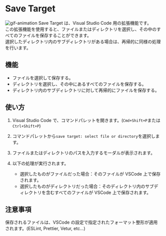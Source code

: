 # Save Target
![gif-animation](https://github.com/aose-yuu/save-target/issues/1#issue-1640959245)
Save Target は、Visual Studio Code 用の拡張機能です。\
この拡張機能を使用すると、ファイルまたはディレクトリを選択し、その中のすべてのファイルを保存することができます。\
選択したディレクトリ内のサブディレクトリがある場合は、再帰的に同様の処理を行います。

## 機能

- ファイルを選択して保存する。
- ディレクトリを選択し、その中にあるすべてのファイルを保存する。
- ディレクトリ内のサブディレクトリに対して再帰的にファイルを保存する。

## 使い方

1. Visual Studio Code で、コマンドパレットを開きます。(`Cmd+Shift+P`または`Ctrl+Shift+P`)

2. コマンドパレットから`save target: select file or directory`を選択します。

3. ファイルまたはディレクトリのパスを入力するモーダルが表示されます。

4. 以下の処理が実行されます。
   - 選択したものがファイルだった場合：そのファイルが VSCode 上で保存されます。
   - 選択したものがディレクトリだった場合：そのディレクトリ内のサブディレクトリを含むすべてのファイルが VSCode 上で保存されます。

## 注意事項

保存されるファイルは、VSCode の設定で指定されたフォーマット整形が適用されます。(ESLint, Prettier, Vetur, etc...)